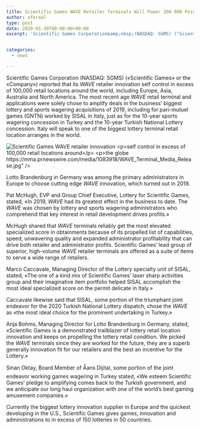 ```yaml
---
title: Scientific Games WAVE Retailer Terminals Will Power 100 000 Points Of Sale Worldwide
author: xforeal 
type: post
date: 2020-01-30T00:00:00+00:00
excerpt: 'Scientific Games Corporation&amp;nbsp;(NASDAQ: SGMS) ("Scientific Games" or the "Company") declared that its WAVE retailer innovation self control in excess of 100,000 retail locations around the world, including Europe, Asia, Australia and North America '


categories:
  - news

---
```

Scientific Games Corporation&nbsp;(NASDAQ: SGMS) (&#171;Scientific Games&#187; or the &#171;Company&#187;) reported that its _WAVE_ retailer innovation self control in excess of 100,000 retail locations around the world, including Europe, Asia, Australia and North America. The most recent age _WAVE_ retail terminal and applications&nbsp;were solely chose to amplify deals in the business&#8217; biggest lottery and sports wagering acquisitions of 2019, including for pari-mutuel games (GNTN) worked by SISAL in Italy, just as for the 10-year sports wagering concession in Turkey and the 10-year Turkish National Lottery concession. Italy will speak to one of the biggest lottery terminal retail location arranges in the world.

<div id="DivAssetPlaceHolder1" class="PRN_ImbeddedAssetReference">
  <p>
    <img title="Scientific Games WAVE retailer innovation 

self control in excess of 100,000 retail locations around 

the globe" src="https://mma.prnewswire.com/media/1083918/WAVE_Terminal_Media_Release.jpg" />
  </p>
</div>

Lotto Brandenburg in Germany was among the primary administrators in Europe to choose cutting edge _WAVE_ innovation, which turned out in 2019.

Pat McHugh, EVP and Group Chief Executive, Lottery for Scientific Games, stated, &#171;In 2019, _WAVE_ had its greatest effect in the business to date. The _WAVE_ was chosen by lottery and sports wagering administrators who comprehend that key interest in retail development drives profits.&#187;

McHugh shared that _WAVE_ terminals reliably get the most elevated specialized score in obtainments because of its propelled list of capabilities, speed, unwavering quality and expanded administrator profitability that can drive both retailer and administrator profits.&nbsp;Scientific Games&#8217; lead group of superior, high-volume _WAVE_ retailer terminals are offered as a suite of items to serve a wide range of retailers.&nbsp;

Marco Caccavale, Managing Director of the Lottery specialty unit of SISAL, stated, &#171;The one of a kind mix of Scientific Games&#8217; laser sharp activities group and their imaginative item portfolio helped SISAL accomplish the most ideal specialized score on the permit delicate in Italy.&#187;

Caccavale likewise said that SISAL, some portion of the triumphant joint endeavor for the 2020 Turkish National Lottery dispatch, chose the _WAVE_ as &#171;the most ideal choice for the prominent undertaking in Turkey.&#187;

Anja Bohms, Managing Director for Lotto Brandenburg in Germany, stated, &#171;Scientific Games is a demonstrated trailblazer of lottery retail location innovation and keeps on propelling the lottery retail condition. We picked the _WAVE_ terminals since they are worked for the future, they are a superb generally innovation fit for our retailers and the best an incentive for the Lottery.&#187;

Sinan Oktay, Board Member of Åans Dijital, some portion of the joint endeavor working games wagering in Turkey stated, &#171;We esteem Scientific Games&#8217; pledge to amplifying comes back to the Turkish government, and we anticipate our long haul organization with one of the world&#8217;s best gaming amusement companies.&#187;

Currently the biggest lottery innovation supplier in Europe and the quickest developing in the U.S., Scientific Games gives games, innovation and administrations to in excess of 150 lotteries in 50 countries.